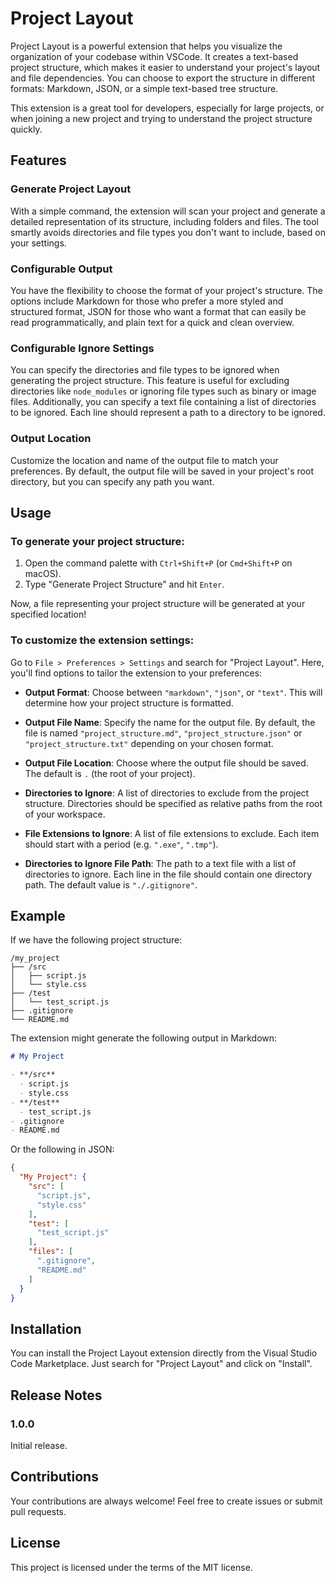 # Project Layout

Project Layout is a powerful extension that helps you visualize the organization of your codebase within VSCode. It creates a text-based project structure, which makes it easier to understand your project's layout and file dependencies. You can choose to export the structure in different formats: Markdown, JSON, or a simple text-based tree structure.

This extension is a great tool for developers, especially for large projects, or when joining a new project and trying to understand the project structure quickly.

## Features

### Generate Project Layout
With a simple command, the extension will scan your project and generate a detailed representation of its structure, including folders and files. The tool smartly avoids directories and file types you don't want to include, based on your settings.

### Configurable Output
You have the flexibility to choose the format of your project's structure. The options include Markdown for those who prefer a more styled and structured format, JSON for those who want a format that can easily be read programmatically, and plain text for a quick and clean overview.

### Configurable Ignore Settings
You can specify the directories and file types to be ignored when generating the project structure. This feature is useful for excluding directories like `node_modules` or ignoring file types such as binary or image files. Additionally, you can specify a text file containing a list of directories to be ignored. Each line should represent a path to a directory to be ignored.

### Output Location
Customize the location and name of the output file to match your preferences. By default, the output file will be saved in your project's root directory, but you can specify any path you want.

## Usage

### To generate your project structure:
1. Open the command palette with `Ctrl+Shift+P` (or `Cmd+Shift+P` on macOS).
2. Type "Generate Project Structure" and hit `Enter`.

Now, a file representing your project structure will be generated at your specified location!

### To customize the extension settings:
Go to `File > Preferences > Settings` and search for "Project Layout". Here, you'll find options to tailor the extension to your preferences:

- **Output Format**: Choose between `"markdown"`, `"json"`, or `"text"`. This will determine how your project structure is formatted.

- **Output File Name**: Specify the name for the output file. By default, the file is named `"project_structure.md"`, `"project_structure.json"` or `"project_structure.txt"` depending on your chosen format.

- **Output File Location**: Choose where the output file should be saved. The default is `.` (the root of your project).

- **Directories to Ignore**: A list of directories to exclude from the project structure. Directories should be specified as relative paths from the root of your workspace.

- **File Extensions to Ignore**: A list of file extensions to exclude. Each item should start with a period (e.g. `".exe"`, `".tmp"`).

- **Directories to Ignore File Path**: The path to a text file with a list of directories to ignore. Each line in the file should contain one directory path. The default value is `"./.gitignore"`.

## Example
If we have the following project structure:

```
/my_project
├── /src
│   ├── script.js
│   └── style.css
├── /test
│   └── test_script.js
├── .gitignore
└── README.md
```

The extension might generate the following output in Markdown:

```md
# My Project

- **/src**
  - script.js
  - style.css
- **/test**
  - test_script.js
- .gitignore
- README.md
```

Or the following in JSON:

```json
{
  "My Project": {
    "src": [
      "script.js",
      "style.css"
    ],
    "test": [
      "test_script.js"
    ],
    "files": [
      ".gitignore",
      "README.md"
    ]
  }
}
```

## Installation

You can install the Project Layout extension directly from the Visual Studio Code Marketplace. Just search for "Project Layout" and click on "Install".

## Release Notes

### 1.0.0

Initial release.

## Contributions

Your contributions are always welcome! Feel free to create issues or submit pull requests.

## License

This project is licensed under the terms of the MIT license.
